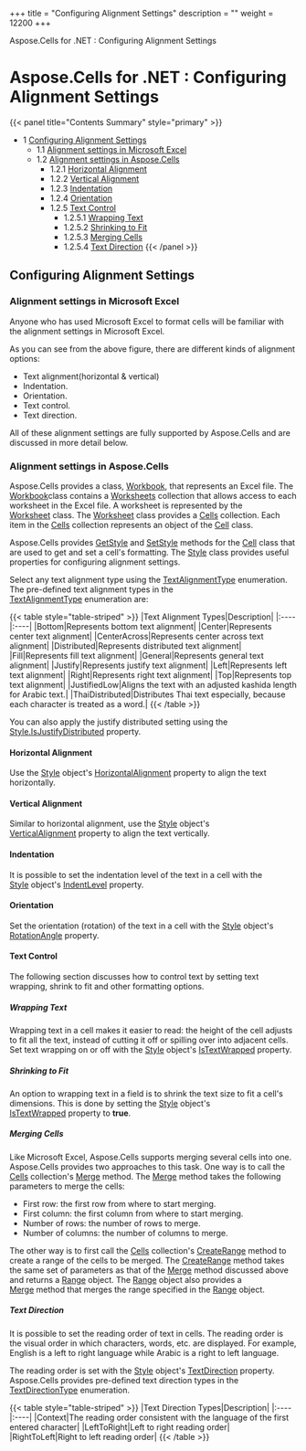 +++
title = "Configuring Alignment Settings" 
description = "" 
weight = 12200 
+++

Aspose.Cells for .NET : Configuring Alignment Settings  

# Aspose.Cells for .NET : Configuring Alignment Settings


{{< panel title="Contents Summary" style="primary" >}}
*   1 [Configuring Alignment Settings](#ConfiguringAlignmentSettings-ConfiguringAlignmentSettings)
    *   1.1 [Alignment settings in Microsoft Excel](#ConfiguringAlignmentSettings-AlignmentsettingsinMicrosoftExcel)
    *   1.2 [Alignment settings in Aspose.Cells](#ConfiguringAlignmentSettings-AlignmentsettingsinAspose.Cells)
        *   1.2.1 [Horizontal Alignment](#ConfiguringAlignmentSettings-HorizontalAlignment)
        *   1.2.2 [Vertical Alignment](#ConfiguringAlignmentSettings-VerticalAlignment)
        *   1.2.3 [Indentation](#ConfiguringAlignmentSettings-Indentation)
        *   1.2.4 [Orientation](#ConfiguringAlignmentSettings-Orientation)
        *   1.2.5 [Text Control](#ConfiguringAlignmentSettings-TextControl)
            *   1.2.5.1 [Wrapping Text](#ConfiguringAlignmentSettings-WrappingText)
            *   1.2.5.2 [Shrinking to Fit](#ConfiguringAlignmentSettings-ShrinkingtoFit)
            *   1.2.5.3 [Merging Cells](#ConfiguringAlignmentSettings-MergingCells)
            *   1.2.5.4 [Text Direction](#ConfiguringAlignmentSettings-TextDirection)
{{< /panel >}}
 

## Configuring Alignment Settings

### Alignment settings in Microsoft Excel

Anyone who has used Microsoft Excel to format cells will be familiar with the alignment settings in Microsoft Excel.

As you can see from the above figure, there are different kinds of alignment options:

*   Text alignment(horizontal & vertical)
*   Indentation.
*   Orientation.
*   Text control.
*   Text direction.

All of these alignment settings are fully supported by Aspose.Cells and are discussed in more detail below.

### Alignment settings in Aspose.Cells

Aspose.Cells provides a class, [Workbook](https://apireference.aspose.com/net/cells/aspose.cells/workbook), that represents an Excel file. The [Workbook](https://apireference.aspose.com/net/cells/aspose.cells/workbook)class contains a [Worksheets](https://apireference.aspose.com/net/cells/aspose.cells/workbook/properties/worksheets) collection that allows access to each worksheet in the Excel file. A worksheet is represented by the [Worksheet](https://apireference.aspose.com/net/cells/aspose.cells/worksheet) class. The [Worksheet](https://apireference.aspose.com/net/cells/aspose.cells/worksheet) class provides a [Cells](https://apireference.aspose.com/net/cells/aspose.cells/worksheet/properties/cells) collection. Each item in the [Cells](https://apireference.aspose.com/net/cells/aspose.cells/worksheet/properties/cells) collection represents an object of the [Cell](https://apireference.aspose.com/net/cells/aspose.cells/cell) class.

Aspose.Cells provides [GetStyle](https://apireference.aspose.com/net/cells/aspose.cells/cell/methods/getstyle) and [SetStyle](https://apireference.aspose.com/net/cells/aspose.cells/cell/methods/setstyle) methods for the [Cell](https://apireference.aspose.com/net/cells/aspose.cells/cell) class that are used to get and set a cell's formatting. The [Style](https://apireference.aspose.com/net/cells/aspose.cells/style) class provides useful properties for configuring alignment settings.

Select any text alignment type using the [TextAlignmentType](https://apireference.aspose.com/net/cells/aspose.cells/textalignmenttype) enumeration. The pre-defined text alignment types in the [TextAlignmentType](https://apireference.aspose.com/net/cells/aspose.cells/textalignmenttype) enumeration are:

{{< table style="table-striped" >}}
|Text Alignment Types|Description|
|:----|:----|
|Bottom|Represents bottom text alignment|
|Center|Represents center text alignment|
|CenterAcross|Represents center across text alignment|
|Distributed|Represents distributed text alignment|
|Fill|Represents fill text alignment|
|General|Represents general text alignment|
|Justify|Represents justify text alignment|
|Left|Represents left text alignment|
|Right|Represents right text alignment|
|Top|Represents top text alignment|
|JustifiedLow|Aligns the text with an adjusted kashida length for Arabic text.|
|ThaiDistributed|Distributes Thai text especially, because each character is treated as a word.|
{{< /table >}}

You can also apply the justify distributed setting using the [Style.IsJustifyDistributed](https://apireference.aspose.com/net/cells/aspose.cells/style/properties/isjustifydistributed) property.

#### Horizontal Alignment

Use the [Style](https://apireference.aspose.com/net/cells/aspose.cells/style) object's [HorizontalAlignment](https://apireference.aspose.com/net/cells/aspose.cells/style/properties/horizontalalignment) property to align the text horizontally.

#### Vertical Alignment

Similar to horizontal alignment, use the [Style](https://apireference.aspose.com/net/cells/aspose.cells/style) object's [VerticalAlignment](https://apireference.aspose.com/net/cells/aspose.cells/style/properties/verticalalignment) property to align the text vertically.

#### Indentation

It is possible to set the indentation level of the text in a cell with the [Style](https://apireference.aspose.com/net/cells/aspose.cells/style) object's [IndentLevel](https://apireference.aspose.com/net/cells/aspose.cells/style/properties/indentlevel) property.

#### Orientation

Set the orientation (rotation) of the text in a cell with the [Style](https://apireference.aspose.com/net/cells/aspose.cells/style) object's [RotationAngle](https://apireference.aspose.com/net/cells/aspose.cells/style/properties/rotationangle) property.

#### Text Control

The following section discusses how to control text by setting text wrapping, shrink to fit and other formatting options.

##### Wrapping Text

Wrapping text in a cell makes it easier to read: the height of the cell adjusts to fit all the text, instead of cutting it off or spilling over into adjacent cells. Set text wrapping on or off with the [Style](https://apireference.aspose.com/net/cells/aspose.cells/style) object's [IsTextWrapped](https://apireference.aspose.com/net/cells/aspose.cells/style/properties/istextwrapped) property.

##### Shrinking to Fit

An option to wrapping text in a field is to shrink the text size to fit a cell's dimensions. This is done by setting the [Style](https://apireference.aspose.com/net/cells/aspose.cells/style) object's [IsTextWrapped](https://apireference.aspose.com/net/cells/aspose.cells/style/properties/istextwrapped) property to **true**.

##### Merging Cells

Like Microsoft Excel, Aspose.Cells supports merging several cells into one. Aspose.Cells provides two approaches to this task. One way is to call the [Cells](https://apireference.aspose.com/net/cells/aspose.cells/worksheet/properties/cells) collection's [Merge](https://apireference.aspose.com/net/cells/aspose.cells/cells/methods/merge/index) method. The [Merge](https://apireference.aspose.com/net/cells/aspose.cells/cells/methods/merge/index) method takes the following parameters to merge the cells:

*   First row: the first row from where to start merging.
*   First column: the first column from where to start merging.
*   Number of rows: the number of rows to merge.
*   Number of columns: the number of columns to merge.

  
The other way is to first call the [Cells](https://apireference.aspose.com/net/cells/aspose.cells/worksheet/properties/cells) collection's [CreateRange](https://apireference.aspose.com/net/cells/aspose.cells/cells/methods/createrange/index) method to create a range of the cells to be merged. The [CreateRange](https://apireference.aspose.com/net/cells/aspose.cells/cells/methods/createrange/index) method takes the same set of parameters as that of the [Merge](https://apireference.aspose.com/net/cells/aspose.cells/cells/methods/merge/index) method discussed above and returns a [Range](https://apireference.aspose.com/net/cells/aspose.cells/range) object. The [Range](https://apireference.aspose.com/net/cells/aspose.cells/range) object also provides a [Merge](https://apireference.aspose.com/net/cells/aspose.cells/range/methods/merge) method that merges the range specified in the [Range](https://apireference.aspose.com/net/cells/aspose.cells/range) object.

##### Text Direction

It is possible to set the reading order of text in cells. The reading order is the visual order in which characters, words, etc. are displayed. For example, English is a left to right language while Arabic is a right to left language.

The reading order is set with the [Style](https://apireference.aspose.com/net/cells/aspose.cells/style) object's [TextDirection](https://apireference.aspose.com/net/cells/aspose.cells/style/properties/textdirection) property. Aspose.Cells provides pre-defined text direction types in the [TextDirectionType](https://apireference.aspose.com/net/cells/aspose.cells/textdirectiontype) enumeration.

{{< table style="table-striped" >}}
|Text Direction Types|Description|
|:----|:----|
|Context|The reading order consistent with the language of the first entered character|
|LeftToRight|Left to right reading order|
|RightToLeft|Right to left reading order|
{{< /table >}}

  
  

